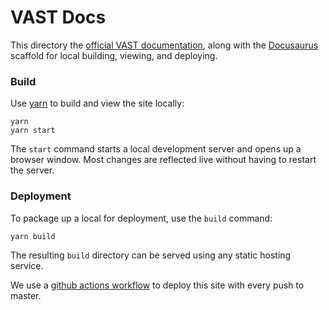 # VAST Docs

This directory the [official VAST documentation][site], along with the
[Docusaurus](https://docusaurus.io/) scaffold for local building, viewing, and
deploying.

### Build

Use [yarn](https://yarnpkg.com/) to build and view the site locally:

```
yarn
yarn start
```

The `start` command starts a local development server and opens up a browser
window. Most changes are reflected live without having to restart the server.

### Deployment

To package up a local for deployment, use the `build` command:

```
yarn build
```

The resulting `build` directory can be served using any static hosting service.

We use a [github actions workflow][workflow] to deploy this site with every push
to master.

[site]: https://docs.tenzir.com/vast
[workflow]: https://github.com/tenzir/vast/blob/master/.github/workflows/docs.yaml
